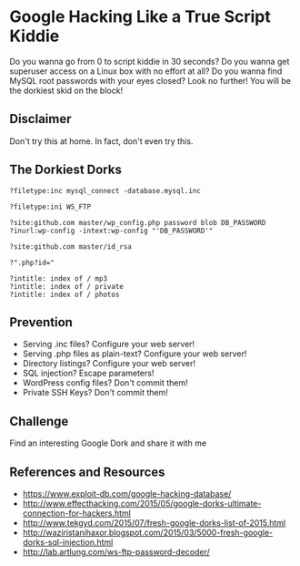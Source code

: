 # Google Hacking Like a True Script Kiddie

Do you wanna go from 0 to script kiddie in 30 seconds? Do you wanna get superuser access on a Linux box with no effort at all? Do you wanna find MySQL root passwords with your eyes closed? Look no further! You will be the dorkiest skid on the block!


## Disclaimer

Don't try this at home. In fact, don't even try this.


## The Dorkiest Dorks

```
?filetype:inc mysql_connect -database.mysql.inc
```

```
?filetype:ini WS_FTP  
```

```
?site:github.com master/wp_config.php password blob DB_PASSWORD
?inurl:wp-config -intext:wp-config "'DB_PASSWORD'"
```

```
?site:github.com master/id_rsa
```

```
?".php?id="
```

```
?intitle: index of / mp3
?intitle: index of / private
?intitle: index of / photos
```

## Prevention

* Serving .inc files? Configure your web server!
* Serving .php files as plain-text? Configure your web server!
* Directory listings? Configure your web server!
* SQL injection? Escape parameters!
* WordPress config files? Don't commit them!
* Private SSH Keys? Don't commit them!

##  Challenge

Find an interesting Google Dork and share it with me


## References and Resources

* https://www.exploit-db.com/google-hacking-database/
* http://www.effecthacking.com/2015/05/google-dorks-ultimate-connection-for-hackers.html
* http://www.tekgyd.com/2015/07/fresh-google-dorks-list-of-2015.html
* http://waziristanihaxor.blogspot.com/2015/03/5000-fresh-google-dorks-sql-injection.html
* http://lab.artlung.com/ws-ftp-password-decoder/
